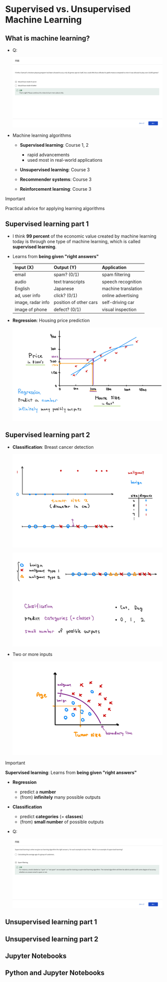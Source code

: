 # Supervised vs. Unsupervised Machine Learning

## What is machine learning?

- Q:

  ![alt text](resources/questions/01.png)

- Machine learning algorithms

  - **Supervised learning**: Course 1, 2

    - rapid advancements
    - used most in real-world applications

  - **Unsupervised learning**: Course 3
  - **Recommender systems**: Course 3
  - **Reinforcement learning**: Course 3

> [!IMPORTANT]
>
> Practical advice for applying learning algorithms

## Supervised learning part 1

- I think **99 percent** of the economic value created by machine learning today is through one type of machine learning, which is called **supervised learning**.

- Learns from **being given "right answers"**

  | Input (X)         | Output (Y)             | Application         |
  | ----------------- | ---------------------- | ------------------- |
  | email             | spam? (0/1)            | spam filtering      |
  | audio             | text transcripts       | speech recognition  |
  | English           | Japanese               | machine translation |
  | ad, user info     | click? (0/1)           | online advertising  |
  | image, radar info | position of other cars | self-driving car    |
  | image of phone    | defect? (0/1)          | visual inspection   |

- **Regression**: Housing price prediction

  ![alt text](resources/notes/01.jpg)

## Supervised learning part 2

- **Classification**: Breast cancer detection

  ![alt text](resources/notes/02.jpg)

  ![alt text](resources/notes/03.jpg)

- Two or more inputs

  ![alt text](resources/notes/04.jpg)

> [!IMPORTANT]
>
> **Supervised learning**: Learns from **being given "right answers"**
>
> - **Regression**
>
>   - predict a **number**
>   - (from) **infinitely** many possible outputs
>
> - **Classification**
>
>   - predict **categories** (= **classes**)
>   - (from) **small number** of possible outputs

- Q:

  ![alt text](resources/questions/02.png)

## Unsupervised learning part 1

## Unsupervised learning part 2

## Jupyter Notebooks

## Python and Jupyter Notebooks
